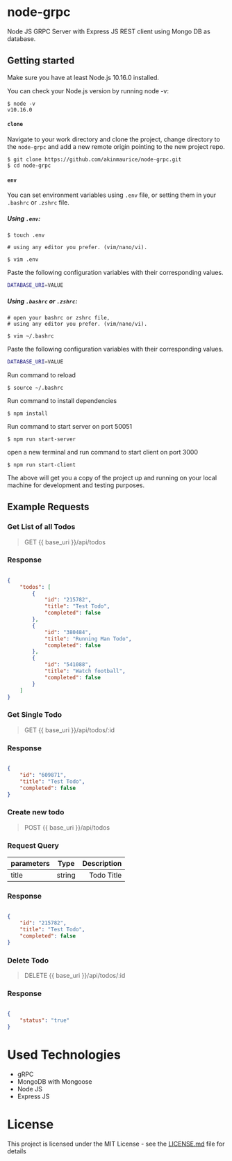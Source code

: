 # node-grpc

Node JS GRPC Server with Express JS REST client using Mongo DB as database.


## Getting started

Make sure you have at least Node.js 10.16.0 installed.

You can check your Node.js version by running node -v:

``` console
$ node -v
v10.16.0
```


#### `clone`

Navigate to your work directory and clone the project, change directory to the `node-grpc` and add a new remote origin pointing to the new project repo.

``` console
$ git clone https://github.com/akinmaurice/node-grpc.git
$ cd node-grpc
```



#### `env`

You can set environment variables using `.env` file, or setting them in your `.bashrc` or `.zshrc` file.

##### Using `.env`:

``` console
$ touch .env
```

``` console
# using any editor you prefer. (vim/nano/vi).

$ vim .env
```

Paste the following configuration variables with their corresponding values.

```bash
DATABASE_URI=VALUE
```

##### Using `.bashrc` or `.zshrc`:

``` console
# open your bashrc or zshrc file,
# using any editor you prefer. (vim/nano/vi).

$ vim ~/.bashrc
```

Paste the following configuration variables with their corresponding values.

```bash
DATABASE_URI=VALUE
```

Run command to reload

```console
$ source ~/.bashrc
```


Run command to install dependencies

``` console
$ npm install
```


Run command to start server on port 50051

``` console
$ npm run start-server
```


open a new terminal and run command to start client on port 3000

``` console
$ npm run start-client
```

The above will get you a copy of the project up and running on your local machine for development and testing purposes.




## Example Requests


###  Get List of all Todos

> GET {{ base_uri }}/api/todos

### Response

```json

{
    "todos": [
        {
            "id": "215782",
            "title": "Test Todo",
            "completed": false
        },
        {
            "id": "380484",
            "title": "Running Man Todo",
            "completed": false
        },
        {
            "id": "541088",
            "title": "Watch football",
            "completed": false
        }
    ]
}

```


###  Get Single Todo

> GET {{ base_uri }}/api/todos/:id

### Response

```json

{
    "id": "609871",
    "title": "Test Todo",
    "completed": false
}

```


###  Create new todo

> POST {{ base_uri }}/api/todos

### Request Query
| parameters | Type | Description |
| ---------- |:-----:|-----------:|
| title    | string |  Todo Title |

### Response

```json

{
    "id": "215782",
    "title": "Test Todo",
    "completed": false
}

```



###  Delete Todo

> DELETE {{ base_uri }}/api/todos/:id


### Response

```json

{
    "status": "true"
}

```



# Used Technologies
* gRPC
* MongoDB with Mongoose
* Node JS
* Express JS


# License

This project is licensed under the MIT License - see the [LICENSE.md](https://opensource.org/licenses/MIT) file for details
